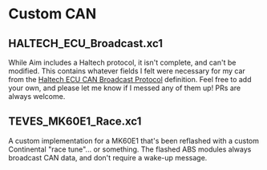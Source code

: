 # Custom CAN
## HALTECH_ECU_Broadcast.xc1
While Aim includes a Haltech protocol, it isn't complete, and can't be modified.
This contains whatever fields I felt were necessary for my car from the [Haltech ECU CAN Broadcast Protocol](https://support.haltech.com/portal/en/kb/articles/haltech-can-ecu-broadcast-protocol) definition.
Feel free to add your own, and please let me know if I messed any of them up! PRs are always welcome.

## TEVES_MK60E1_Race.xc1
A custom implementation for a MK60E1 that's been reflashed with a custom Continental "race tune"... or something.
The flashed ABS modules always broadcast CAN data, and don't require a wake-up message.
